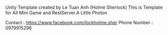 Unity Template created by Le Tuan Anh (Holme Sherlock)
This is Template for All Mini Game and RestServer.A Little Photon

Contact : https://www.facebook.com/lockholme.sher
Phone Number : 0979915296